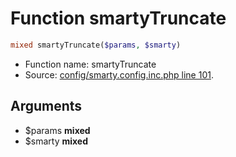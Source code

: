 Function smartyTruncate
===========================





```php
mixed smartyTruncate($params, $smarty)
```

* Function name: smartyTruncate
* Source: [config/smarty.config.inc.php line 101](https://github.com/PrestaShop/PrestaShop/blob/1.6.0.7/config/smarty.config.inc.php#L101).

Arguments
---------

* $params **mixed**
* $smarty **mixed**

